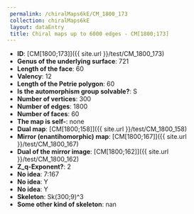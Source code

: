 ```yaml
--- 
 permalink: /chiralMaps6kE/CM_1800_173 
 collection: chiralMaps6kE
 layout: dataEntry
 title: Chiral maps up to 6000 edges - CM[1800;173]
---
```


- **ID**: [CM[1800;173]]({{ site.url }}/test/CM_1800_173)
- **Genus of the underlying surface**: 721
- **Length of the face**: 60
- **Valency**: 12
- **Length of the Petrie polygon**: 60
- **Is the automorphism group solvable?**: S
- **Number of vertices**: 300
- **Number of edges**: 1800
- **Number of faces**: 60
- **The map is self-**: none
- **Dual map**: [CM[1800;158]]({{ site.url }}/test/CM_1800_158)
- **Mirror (enantihomorphic) map**: [CM[1800;167]]({{ site.url }}/test/CM_1800_167)
- **Dual of the mirror image**: [CM[1800;162]]({{ site.url }}/test/CM_1800_162)
- **Z_q-Exponent?**: 2
- **No idea**:  7:167
- **No idea**: Y
- **No idea**: Y
- **Skeleton**: Sk(300;9)^3
- **Some other kind of skeleton**: nan
